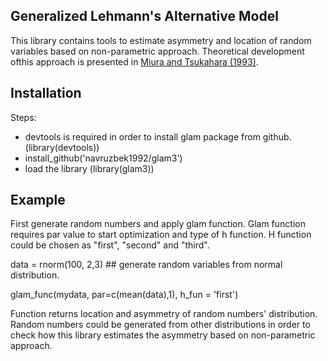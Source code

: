 

## Generalized Lehmann's Alternative Model

This library contains tools to estimate asymmetry and location of random variables based on non-parametric approach.
Theoretical development ofthis approach is presented in [Miura and Tsukahara (1993)](http://www3.stat.sinica.edu.tw/statistica/j3n1/j3n17/j3n17.htm). 


## Installation

Steps:

- devtools is required in order to install glam package from github. (library(devtools))
- install_github('navruzbek1992/glam3')
- load the library (library(glam3))


## Example

First generate random numbers and apply glam function. Glam function requires par value to start optimization and type of h function. H function could be chosen as "first", "second" and "third". 

data = rnorm(100, 2,3) ## generate random variables from normal distribution.

glam_func(mydata, par=c(mean(data),1), h_fun = 'first')

Function returns location and asymmetry of random numbers' distribution. Random numbers could be generated from other distributions in order to check how this library estimates the asymmetry based on non-parametric approach.
